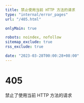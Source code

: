 ```yaml
---
title: 禁止使用当前 HTTP 方法的请求
type: "internal/error_pages"
url: "/405.html"

onlyMain: true

robots: noindex, nofollow
sitemap_exclude: true
rss_exclude: true

date: "2023-03-28T00:00:28+08:00"
---
```


<div class="text-center py-5">
    <h1 class="display-1">405</h1>
    <p class="display-2">禁止了使用当前 HTTP 方法的请求</p>
</div>